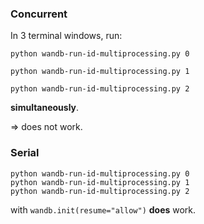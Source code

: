 ### Concurrent
In 3 terminal windows, run:

```shell
python wandb-run-id-multiprocessing.py 0
```

```shell
python wandb-run-id-multiprocessing.py 1
```

```shell
python wandb-run-id-multiprocessing.py 2
```

**simultaneously**.

=> does not work.
### Serial

```shell
python wandb-run-id-multiprocessing.py 0
python wandb-run-id-multiprocessing.py 1
python wandb-run-id-multiprocessing.py 2
```

with `wandb.init(resume="allow")` **does** work.
